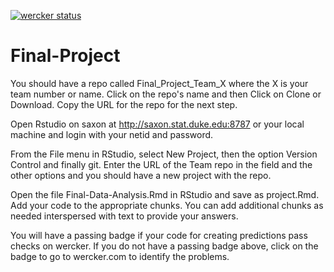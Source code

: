 [![wercker status](https://app.wercker.com/status/29e2680051ff67ae42ba70e72a45891a/s/master "wercker status")](https://app.wercker.com/project/byKey/29e2680051ff67ae42ba70e72a45891a)

# Final-Project


You should have a repo called Final_Project_Team_X where the X is your team number or name. Click on the repo's name and then Click on Clone or Download. Copy the URL for the repo for the next step.

Open Rstudio on saxon at http://saxon.stat.duke.edu:8787 or your local machine and login with your netid and password.

From the File menu in RStudio, select New Project, then the option Version Control and finally git. Enter the URL of the Team repo in the field and the other options and you should have a new project with the repo.

Open the file Final-Data-Analysis.Rmd in RStudio and save as project.Rmd. Add your code to the appropriate chunks. You can add additional chunks as needed interspersed with text to provide your answers.

You will have a passing badge if your code for creating predictions pass checks on wercker. If you do not have a passing badge above, click on the badge to go to wercker.com to identify the problems.

